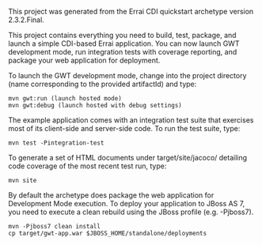 
This project was generated from the Errai CDI quickstart archetype version
2.3.2.Final.

This project contains everything you need to build, test, package, and launch
a simple CDI-based Errai application. You can now launch GWT development mode,
run integration tests with coverage reporting, and package your web application
for deployment.



To launch the GWT development mode, change into the project directory (name
corresponding to the provided artifactId) and type:

    mvn gwt:run (launch hosted mode)
    mvn gwt:debug (launch hosted with debug settings)

The example application comes with an integration test suite that exercises
most of its client-side and server-side code. To run the test suite, type:

    mvn test -Pintegration-test

To generate a set of HTML documents under target/site/jacoco/ detailing code
coverage of the most recent test run, type:

    mvn site



By default the archetype does package the web application for Development Mode
execution. To deploy your application to JBoss AS 7, you need to execute a
clean rebuild using the JBoss profile (e.g. -Pjboss7).

    mvn -Pjboss7 clean install
    cp target/gwt-app.war $JBOSS_HOME/standalone/deployments
